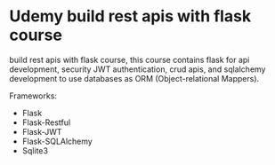 # Udemy build rest apis with flask course

build rest apis with flask course, this course contains flask for api development, security JWT authentication,
crud apis, and sqlalchemy development to use databases as ORM (Object-relational Mappers).

Frameworks:

- Flask
- Flask-Restful
- Flask-JWT
- Flask-SQLAlchemy
- Sqlite3